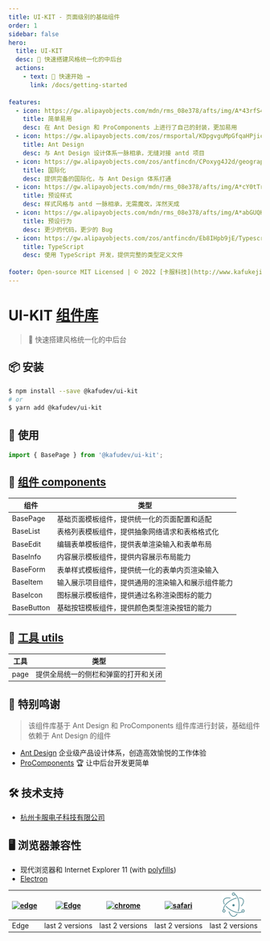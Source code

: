 ```yaml
---
title: UI-KIT - 页面级别的基础组件
order: 1
sidebar: false
hero:
  title: UI-KIT
  desc: 🧩 快速搭建风格统一化的中后台
  actions:
    - text: 🚀 快速开始 →
      link: /docs/getting-started

features:
  - icon: https://gw.alipayobjects.com/mdn/rms_08e378/afts/img/A*43rfS4dD0MUAAAAAAAAAAABkARQnAQ
    title: 简单易用
    desc: 在 Ant Design 和 ProComponents 上进行了自己的封装，更加易用
  - icon: https://gw.alipayobjects.com/zos/rmsportal/KDpgvguMpGfqaHPjicRK.svg
    title: Ant Design
    desc: 与 Ant Design 设计体系一脉相承，无缝对接 antd 项目
  - icon: https://gw.alipayobjects.com/zos/antfincdn/CPoxyg4J2d/geography.png
    title: 国际化
    desc: 提供完备的国际化，与 Ant Design 体系打通
  - icon: https://gw.alipayobjects.com/mdn/rms_08e378/afts/img/A*cY0tTr8q3Y4AAAAAAAAAAABkARQnAQ
    title: 预设样式
    desc: 样式风格与 antd 一脉相承，无需魔改，浑然天成
  - icon: https://gw.alipayobjects.com/mdn/rms_08e378/afts/img/A*abGUQKUocSMAAAAAAAAAAABkARQnAQ
    title: 预设行为
    desc: 更少的代码，更少的 Bug
  - icon: https://gw.alipayobjects.com/zos/antfincdn/Eb8IHpb9jE/Typescript_logo_2020.svg
    title: TypeScript
    desc: 使用 TypeScript 开发，提供完整的类型定义文件

footer: Open-source MIT Licensed | © 2022 [卡服科技](http://www.kafukeji.com)
---
```


# UI-KIT [组件库](https://kafudev.github.io/ui-kit)

> 🚀 快速搭建风格统一化的中后台

## 📦 安装

```bash
$ npm install --save @kafudev/ui-kit
# or
$ yarn add @kafudev/ui-kit
```

## 🔨 使用

```ts
import { BasePage } from '@kafudev/ui-kit';
```

## 🎉 [组件 components](/components)

| 组件       | 类型                                               |
| ---------- | -------------------------------------------------- |
| BasePage   | 基础页面模板组件，提供统一化的页面配置和适配       |
| BaseList   | 表格列表模板组件，提供抽象网络请求和表格格式化     |
| BaseEdit   | 编辑表单模板组件，提供表单渲染输入和表单布局       |
| BaseInfo   | 内容展示模板组件，提供内容展示布局能力             |
| BaseForm   | 表单样式模板组件，提供统一化的表单内页渲染输入     |
| BaseItem   | 输入展示项目组件，提供通用的渲染输入和展示组件能力 |
| BaseIcon   | 图标展示模板组件，提供通过名称渲染图标的能力       |
| BaseButton | 基础按钮模板组件，提供颜色类型渲染按钮的能力       |

## 🎉 [工具 utils](/utils)

| 工具 | 类型                                 |
| ---- | ------------------------------------ |
| page | 提供全局统一的侧栏和弹窗的打开和关闭 |

## 👏 特别鸣谢

> 该组件库基于 Ant Design 和 ProComponents 组件库进行封装，基础组件依赖于 Ant Design 的组件

- [Ant Design](https://ant.design/) 企业级产品设计体系，创造高效愉悦的工作体验
- [ProComponents](https://procomponents.ant.design/) 🏆 让中后台开发更简单

## 🛠️ 技术支持

- [杭州卡服电子科技有限公司](https://www.kafukeji.com/)

## 🖥 浏览器兼容性

- 现代浏览器和 Internet Explorer 11 (with [polyfills](https://stackoverflow.com/questions/57020976/polyfills-in-2019-for-ie11))
- [Electron](https://www.electronjs.org/)

| [![edge](https://raw.githubusercontent.com/alrra/browser-logos/master/src/edge/edge_48x48.png)](http://godban.github.io/browsers-support-badges/) | [![Edge](https://raw.githubusercontent.com/alrra/browser-logos/master/src/firefox/firefox_48x48.png)](http://godban.github.io/browsers-support-badges/) | [![chrome](https://raw.githubusercontent.com/alrra/browser-logos/master/src/chrome/chrome_48x48.png)](http://godban.github.io/browsers-support-badges/) | [![safari](https://raw.githubusercontent.com/alrra/browser-logos/master/src/safari/safari_48x48.png)](http://godban.github.io/browsers-support-badges/) | [![electron_48x48](https://raw.githubusercontent.com/alrra/browser-logos/master/src/electron/electron_48x48.png)](http://godban.github.io/browsers-support-badges/) |
| --- | --- | --- | --- | --- |
| Edge | last 2 versions | last 2 versions | last 2 versions | last 2 versions |
